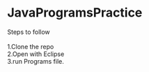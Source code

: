 # JavaProgramsPractice

Steps to follow<br><br>
1.Clone the repo <br>
2.Open with Eclipse<br>
3.run Programs file.
